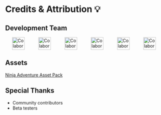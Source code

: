 # Credits & Attribution 💡

## Development Team

<div style="display: flex; justify-content: space-around;">
  <img src="https://github.com/GabrielNat1.png" alt="Colaborador 1" width="40" height="40">
  <img src="https://github.com/EnzoHacker.png" alt="Colaborador 2" width="40" height="40">
  <img src="https://github.com/Nathan-Nando22.png" alt="Colaborador 3" width="40" height="40">
  <img src="https://github.com/GabrielNatPr0.png" alt="Colaborador 4" width="40" height="40">
  <img src="https://github.com/GabrielNatPr0.png" alt="Colaborador 5" width="40" height="40">
  <img src="https://github.com/starsx69.png" alt="Colaborador 6" width="40" height="40">
</div>

## Assets

[Ninja Adventure Asset Pack](https://pixel-boy.itch.io/ninja-adventure-asset-pack)

## Special Thanks
- Community contributors
- Beta testers